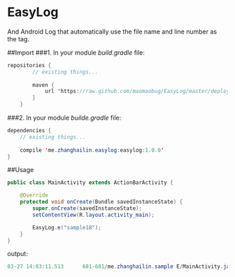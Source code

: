 # EasyLog
And Android Log that automatically use the file name and line number as the tag.

##Import
###1. In your module *build.gradle* file:
```java
repositories {
        // existing things...
        
        maven {
            url 'https://raw.github.com/maomaobug/EasyLog/master/deploy'
        }
    }
``` 
###2. In your module *builde.gradle* file:
```java
dependencies {
    // existing things...
    
    compile 'me.zhanghailin.easylog:easylog:1.0.0'
}
```
##Usage
```java
public class MainActivity extends ActionBarActivity {

    @Override
    protected void onCreate(Bundle savedInstanceState) {
        super.onCreate(savedInstanceState);
        setContentView(R.layout.activity_main);

        EasyLog.e("sample18");
    }
}
```
output:
```java
03-27 14:03:11.513      681-681/me.zhanghailin.sample E/MainActivity.java#18﹕ sample18
```
